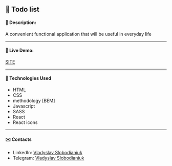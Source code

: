 ## :pushpin: Todo list
#### :memo: Description: 

A convenient functional application that will be useful in everyday life
___

#### :link: Live Demo: 
[SITE](https://slobodianiuk1.github.io/todo-list/)

___

#### :rocket: Technologies Used

* HTML
* CSS
* methodology [BEM]
* Javascript
* SASS
* React
* React icons


___

#### :envelope: Contacts
* LinkedIn: [Vladyslav Slobodianiuk](https://www.linkedin.com/in/vladyslav-slobodianiuk-076893241/)
* Telegram: [Vladyslav Slobodianiuk](https://t.me/vladyslavS18)
